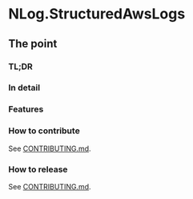 # NLog.StructuredAwsLogs

## The point

### TL;DR


### In detail


### Features

### How to contribute

See [CONTRIBUTING.md](CONTRIBUTING.md).

### How to release
See [CONTRIBUTING.md](CONTRIBUTING.md).

